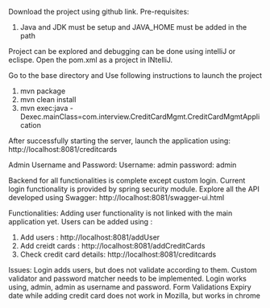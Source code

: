 
Download the project using github link.
Pre-requisites:
1) Java and JDK must be setup and JAVA_HOME must be added in the path

Project can be explored and debugging can be done using intelliJ or eclispe. Open the pom.xml as a project in INtelliJ.

Go to the base directory and Use following instructions to launch the project
1) mvn package
2) mvn clean install
3) mvn exec:java -Dexec.mainClass=com.interview.CreditCardMgmt.CreditCardMgmtApplication

After successfully starting the server, launch the application using: http://localhost:8081/creditcards

Admin Username and Password:
Username: admin
password: admin

Backend for all functionalities is complete except custom login. Current login functionality is provided by spring security module.
Explore all the API developed using Swagger: http://localhost:8081/swagger-ui.html


Functionalities:
Adding user functionality is not linked with the main application yet. Users can be added using :
1) Add users : http://localhost:8081/addUser
2) Add creidt cards : http://localhost:8081/addCreditCards
3) Check credit card details: http://localhost:8081/creditcards

Issues:
Login adds users, but does not validate according to them. Custom validator and password matcher needs to be implemented. Login works using, admin, admin as username and password.
Form Validations 
Expiry date while adding credit card does not work in Mozilla, but works in chrome
